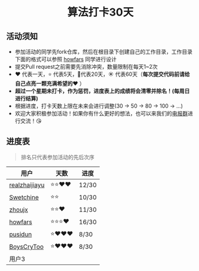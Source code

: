 <h1 align="center">
    算法打卡30天
</h1>


## 活动须知

- 参加活动的同学先fork仓库，然后在根目录下创建自己的工作目录，工作目录下面的格式可以参照 [howfars](https://github.com/realzhaijiayu/leetcode/tree/master/howfars) 同学进行设计
- 提交Pull request之前需要先消除冲突，数量限制在每天1~2次
- :heart: 代表一天，:star: 代表5天，:star2:代表20天，:sunny: 代表60天（**每次提交代码前请给自己点亮一颗充满希望的:heart:** ）
- **超过一个星期未打卡，作为惩罚，进度表上的成绩将会清零并除名！(每周日进行结算)**
- 根据进度，打卡天数上限在未来会进行调整(30 -> 50 -> 80 -> 100 -> ...)
- 欢迎大家积极参加活动！如果你有什么更好的想法，也可以来我们的[电报群](https://t.me/joinchat/QeUx1htKgae3oBiJQ0EncQ)进行交流！:kissing_heart:

## 进度表

> 排名只代表参加活动的先后次序

| 用户                                                         | 天数                    | 进度 |
| ------------------------------------------------------------ | ----------------------- | ---- |
| [realzhaijiayu](https://github.com/realzhaijiayu)            | :star::star::heart::heart: | 12/30 |
| [Swetchine](https://github.com/Swetchine)                    | :star::star: | 10/30 |
| [zhoujx](https://github.com/ZhouJianXuan/leetcode)           | :star::star::heart: |   11/30   |
| [howfars](https://github.com/howfars/leetcode/tree/master/howfars) | :star::star::star::heart: | 16/30 |
| [pusidun](https://github.com/pusidun)             | :star::heart::heart::heart:  | 8/30 |
| [BoysCryToo](https://github.com/BoysNeverCry/leetcode)           | :star::heart::heart::heart: |   8/30   |
| 用户3                                                        |                         |      |

